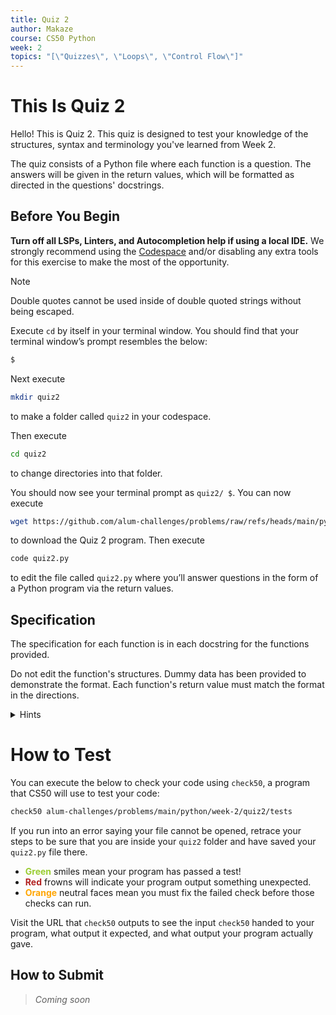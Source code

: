 ```yaml
---
title: Quiz 2
author: Makaze
course: CS50 Python
week: 2
topics: "[\"Quizzes\", \"Loops\", \"Control Flow\"]"
---
```

# This Is Quiz 2
Hello! This is Quiz 2. This quiz is designed to test your knowledge of the structures, syntax and terminology you've learned from Week 2.

The quiz consists of a Python file where each function is a question. The answers will be given in the return values, which will be formatted as directed in the questions' docstrings.

## Before You Begin
**Turn off all LSPs, Linters, and Autocompletion help if using a local IDE.** We strongly recommend using the [Codespace](https://cs50.dev/) and/or disabling any extra tools for this exercise to make the most of the opportunity.

> [!NOTE]
> Double quotes cannot be used inside of double quoted strings without being escaped.

Execute `cd` by itself in your terminal window. You should find that your terminal window’s prompt resembles the below:
```bash
$
```
Next execute
```bash
mkdir quiz2
```
to make a folder called `quiz2` in your codespace.

Then execute
```bash
cd quiz2
```
to change directories into that folder.

You should now see your terminal prompt as `quiz2/ $`. You can now execute
```bash
wget https://github.com/alum-challenges/problems/raw/refs/heads/main/python/week-2/quiz2/quiz2.py
```
to download the Quiz 2 program. Then execute
```bash
code quiz2.py
```
to edit the file called `quiz2.py` where you’ll answer questions in the form of a Python program via the return values.

## Specification
The specification for each function is in each docstring for the functions provided.

Do not edit the function's structures. Dummy data has been provided to demonstrate the format. Each function's return value must match the format in the directions.

<details>
    <summary>Hints</summary>
    <p>Check out the str documentation: <a href="https://docs.python.org/3/library/stdtypes.html#str">https://docs.python.org/3/library/stdtypes.html#str</a></p>
    <p>List of built-in functions: <a href="https://docs.python.org/3/library/functions.html">https://docs.python.org/3/library/functions.html</a></p>
    <p>More about functions: <a href="https://docs.python.org/3/tutorial/controlflow.html#defining-functions">https://docs.python.org/3/tutorial/controlflow.html#defining-functions</a></p>
</details>

# How to Test
You can execute the below to check your code using `check50`, a program that CS50 will use to test your code:
```bash
check50 alum-challenges/problems/main/python/week-2/quiz2/tests
```
If you run into an error saying your file cannot be opened, retrace your steps to be sure that you are inside your `quiz2` folder and have saved your `quiz2.py` file there.

* **<span style="color: yellowgreen;">Green</span>** smiles mean your program has passed a test!
* **<span style="color: firebrick;">Red</span>** frowns will indicate your program output something unexpected.
* **<span style="color: orange;">Orange</span>** neutral faces mean you must fix the failed check before those checks can run.

Visit the URL that `check50` outputs to see the input `check50` handed to your program, what output it expected, and what output your program actually gave.

## How to Submit
> *Coming soon*
